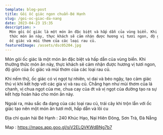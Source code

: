 ```yaml
---
template: blog-post
title: Gỏi ốc giác ngon chuẩn-Bé Hạnh
slug: /goi-oc-giac-da-nang
date: 2023-04-23 15:35
description: >
  Món gỏi ốc giác là một món ăn đặc biệt và hấp dẫn của vùng biển. Khi thưởng
  thức món ăn này, thực khách sẽ cảm nhận được hương vị tươi ngon, độ giòn của
  ốc giác và mùi thơm của các loại rau củ.
featuredImage: /assets/dsc05204.jpg
---
```

Món gỏi ốc giác là một món ăn đặc biệt và hấp dẫn của vùng biển. Khi thưởng thức món ăn này, thực khách sẽ cảm nhận được hương vị tươi ngon, độ giòn của ốc giác và mùi thơm của các loại rau củ.

Khi nếm thử, ốc giác có vị ngọt tự nhiên, vị dai và béo ngậy, tạo cảm giác thú vị khi kết hợp với các gia vị và rau củ. Chẳng hạn như mùi thơm của lá chanh, vị chua ngọt của me, chua cay của ớt và vị ngọt của đường tạo ra sự kết hợp hoàn hảo cho món ăn này.

Ngoài ra, màu sắc đa dạng của các loại rau củ, trái cây khi trộn lẫn với ốc giác tạo nên một món ăn tươi mới, hấp dẫn và lôi cu

Địa chỉ quán hải Bé Hạnh : 240 Khúc Hạo, Nại Hiên Đông, Sơn Trà, Đà Nẵng

M﻿ap : https://maps.app.goo.gl/sjV2ELQVKWdBNg7b7